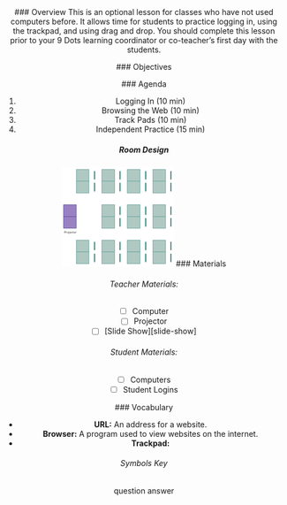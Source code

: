 <header class='header' title='Digital Literacy' subtitle='Lesson 00'/>

<notable>
<iconp src='/icons/activity.png'>### Overview</iconp>
This is an optional lesson for classes who have not used computers before. It allows time for students to practice logging in, using the trackpad, and using drag and drop. You should complete this lesson prior to your 9 Dots learning coordinator or co-teacher’s first day with the students.

<iconp src='/icons/objectives.png'>### Objectives</iconp>


<iconp src='/icons/agenda.png'>### Agenda</iconp>
1. Logging In (10 min)
1. Browsing the Web (10 min)
1. Track Pads (10 min)
1. Independent Practice (15 min)


##### Room Design
![room](/images/layout-rows.png)
<note>
<iconp src='/icons/materials.png'>### Materials</iconp>
###### Teacher Materials:
- [ ] Computer
- [ ] Projector
- [ ] [Slide Show][slide-show]

###### Student Materials:
- [ ] Computers
- [ ] Student Logins

<iconp src='/icons/vocab.png'>### Vocabulary</iconp>
- **URL:** An address for a website.
- **Browser:** A program used to view websites on the internet.
- **Trackpad:**

###### Symbols Key
<iconp ml='1.65em' type='question'>question</iconp>
<iconp ml='1.65em' type='answer'>answer</iconp>
</note>

<pagebreak/>



</notable>

